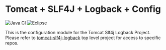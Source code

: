 ﻿# Tomcat + SLF4J + Logback + Config #

[![Java CI](https://github.com/tomcat-slf4j-logback/tomcat-slf4j-logback-config/workflows/Java%20CI/badge.svg)](https://github.com/tomcat-slf4j-logback/tomcat-slf4j-logback-config/actions?query=workflow%3A%22Java+CI%22)
[![Eclipse](https://img.shields.io/badge/license-Eclipse-blue.svg)](https://www.eclipse.org/legal/epl-v10.html)

This is the configuration module for the Tomcat Slf4j Logback Project.  Please refer to [tomcat-slf4j-logback](https://github.com/tomcat-slf4j-logback) top level project for access to specific repos.
